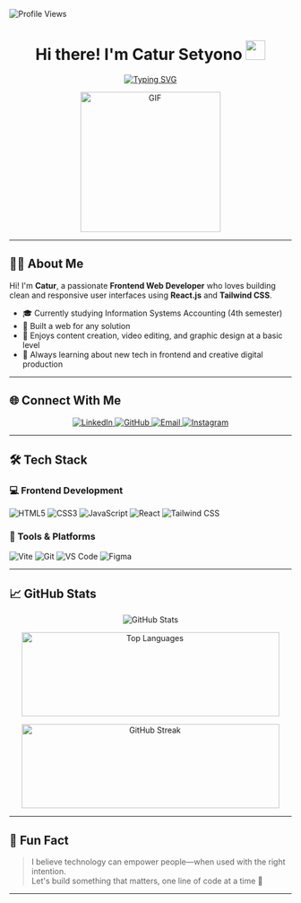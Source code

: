 ![Profile Views](https://komarev.com/ghpvc/?username=CaturSetyono&style=flat&color=blue)

<h1 align="center">Hi there! I'm Catur Setyono <img src="https://media.giphy.com/media/hvRJCLFzcasrR4ia7z/giphy.gif" width="35"></h1>

<div align="center">

[![Typing SVG](https://readme-typing-svg.herokuapp.com?font=Roboto+Mono&size=26&color=00ADB5&center=true&vCenter=true&width=900&height=60&lines=Frontend+Web+Developer;React.js+%2B+Tailwind+Enthusiast;Student+of+Accounting+Information+Systems;Creative+Content+Creator)](https://git.io/typing-svg)

</div>

<p align="center">
 <img height="250" alt="GIF" src="https://media.tenor.com/GfSX-u7VGM4AAAAC/coding.gif" />
</p>

---

## 🧑‍💻 About Me

Hi! I'm **Catur**, a passionate **Frontend Web Developer** who loves building clean and responsive user interfaces using **React.js** and **Tailwind CSS**.

- 🎓 Currently studying Information Systems Accounting (4th semester)
- 💼 Built a web for any solution
- 🎨 Enjoys content creation, video editing, and graphic design at a basic level
- 🌱 Always learning about new tech in frontend and creative digital production

---

## 🌐 Connect With Me

<p align="center">
  <a href="https://www.linkedin.com/in/catursetyono/">
    <img alt="LinkedIn" src="https://img.icons8.com/doodle/40/linkedin--v2.png"/>
  </a>
  <a href="https://github.com/CaturSetyono">
    <img alt="GitHub" src="https://img.icons8.com/doodle/40/github--v1.png"/>
  </a>
  <a href="mailto:catursetyono542@gmail.com">
    <img alt="Email" src="https://img.icons8.com/doodle/38/gmail-new.png"/>
  </a>
  <a href="https://www.instagram.com/tyodev.id/">
    <img alt="Instagram" src="https://img.icons8.com/doodle/38/instagram--v1.png"/>
  </a>
</p>

---

## 🛠️ Tech Stack

### 💻 Frontend Development

<p align="left">
  <img alt="HTML5" src="https://img.shields.io/badge/HTML5-E34F26?logo=html5&logoColor=white" />
  <img alt="CSS3" src="https://img.shields.io/badge/CSS3-1572B6?logo=css3&logoColor=white" />
  <img alt="JavaScript" src="https://img.shields.io/badge/JavaScript-F7DF1E?logo=javascript&logoColor=black" />
  <img alt="React" src="https://img.shields.io/badge/React-20232A?logo=react&logoColor=61DAFB" />
  <img alt="Tailwind CSS" src="https://img.shields.io/badge/TailwindCSS-38B2AC?logo=tailwind-css&logoColor=white" />
</p>

### 🔧 Tools & Platforms

<p align="left">
  <img alt="Vite" src="https://img.shields.io/badge/Vite-646CFF?logo=vite&logoColor=white" />
  <img alt="Git" src="https://img.shields.io/badge/Git-F05032?logo=git&logoColor=white" />
  <img alt="VS Code" src="https://img.shields.io/badge/VS%20Code-007ACC?logo=visual-studio-code&logoColor=white" />
  <img alt="Figma" src="https://img.shields.io/badge/Figma-F24E1E?logo=figma&logoColor=white" />
</p>

---

## 📈 GitHub Stats

<p align="center">
  <img src="https://github-readme-stats.vercel.app/api?username=CaturSetyono&show_icons=true&theme=radical" alt="GitHub Stats" />
</p>

<!-- Most Used Languages -->
<p align="center">
  <img width="460" height="150" src="https://github-readme-stats.vercel.app/api/top-langs?username=CaturSetyono&show_icons=true&locale=en&layout=compact&theme=tokyonight" alt="Top Languages" />
</p>

<!-- GitHub Streak Stats -->
<p align="center">
  <img width="460" height="150" src="https://github-readme-streak-stats.herokuapp.com/?user=CaturSetyono&theme=tokyonight&fire=FF801F&currStreakNum=FFBE69&currStreakLabel=FFBE69" alt="GitHub Streak" />
</p>


---

## 🎯 Fun Fact

> I believe technology can empower people—when used with the right intention.  
> Let's build something that matters, one line of code at a time 🚀

---

